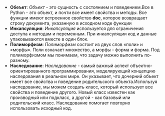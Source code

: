 * **Обеъкт**: *Объект* - это сущность с состоянием и поведением.Все в Python - это объект, и почти все имеет свойства и методы. Все функции имеют встроенное свойство __doc__,
которое возвращает строку документа, указанную в исходном коде функции
* **Инкапсуляция**: *Инкапсуляция* используется для ограничения доступа к методам и переменным. При инкапсуляции код и данные упаковываются вместе в один блок.
* **Полиморфизм**: *Полиморфизм* состоит из двух слов «поли» и «морфы». Поли означает множество, а морфы - форма и форма. Под полиморфизмом мы понимаем, что задачу можно выполнить по-разному.
* **Наследование**: *Наследование* - самый важный аспект объектно-ориентированного программирования, моделирующий концепцию наследования в реальном мире.
Он указывает, что дочерний объект имеет все свойства и поведение родительского объекта.Используя наследование, мы можем создать класс, который использует все свойства и поведение другого.
Новый класс известен как производный или подкласс, а другой - как базовый или родительский класс.
Наследование помогает повторно использовать исходный код.


